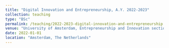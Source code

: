 ```yaml
---
title: "Digital Innovation and Entrepreneurship, A.Y. 2022-2023"
collection: teaching
type: "BSc"
permalink: /teaching/2022-2023-digital-innovation-and-entrepreneurship
venue: "University of Amsterdam, Entrepreneurship and Innovation section"
date: 2022-01-01
location: "Amsterdam, The Netherlands"
---
```

